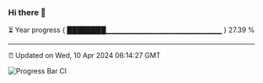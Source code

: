 ### Hi there 👋

⏳ Year progress { ████████▁▁▁▁▁▁▁▁▁▁▁▁▁▁▁▁▁▁▁▁▁▁ } 27.39 %

---

⏰ Updated on Wed, 10 Apr 2024 06:14:27 GMT

![Progress Bar CI](https://github.com/liununu/liununu/workflows/Progress%20Bar%20CI/badge.svg)
